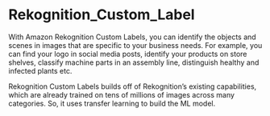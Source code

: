 # Rekognition_Custom_Label

With Amazon Rekognition Custom Labels, you can identify the objects and scenes in images that are specific to your business needs. For example, you can find your logo in social media posts, identify your products on store shelves, classify machine parts in an assembly line, distinguish healthy and infected plants etc.

Rekognition Custom Labels builds off of Rekognition’s existing capabilities, which are already trained on tens of millions of images across many categories. So, it uses transfer learning to build the ML model.

